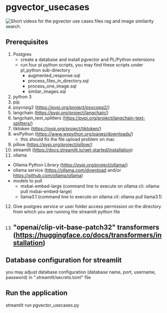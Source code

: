 # pgvector_usecases 
![Short videos for the pgvector use cases files rag and image similarity search.](https://github.com/TamerAElhity/pgvector_usecases/blob/main/pgvecotr_usecases.gif)
## Prerequisites
1. Postgres
   - create a database and install pgvector and PL/Python extensions
   - run four pl python scripts, you may find these scripts under pl_python sub-directory
     - augmented_response.sql
	 - process_files_in_directory.sql
	 - process_one_image.sql
	 - similar_images.sql
2. python 3
3. pip
4. psycopg2 (https://pypi.org/project/psycopg2/)
5. langchain (https://pypi.org/project/langchain/)
6. langchain_text_splitters (https://pypi.org/project/langchain-text-splitters/)
7. tiktoken (https://pypi.org/project/tiktoken/)
8. wxPython (https://www.wxpython.org/pages/downloads/)
   - this should fix the file upload problem on mac
9. pillow (https://pypi.org/project/pillow/)
10. streamlit (https://docs.streamlit.io/get-started/installation)
11. ollama
   - Ollama Python Library (https://pypi.org/project/ollama/)
   - ollama service (https://ollama.com/download and/or https://github.com/ollama/ollama)
   - models to pull 
     - mxbai-embed-large (command line to execute on ollama cli: ollama pull mxbai-embed-large)
	 - llama3.1 (command line to execute on ollama cli: ollama pull llama3.1) 
12. Give postgres service or user folder access permission on the directory from which you are running the streamlit python file
13. "openai/clip-vit-base-patch32" transformers (https://huggingface.co/docs/transformers/installation)
    - 
## Database configuration for streamlit
you may adjust database configuration (database name, port, username, password) in ".streamlit/secrets.toml" file

## Run the application
streamlit run pgvector_usecases.py


